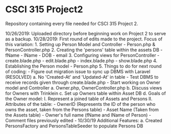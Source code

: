 # CSCI 315 Project2
Repository containing every file needed for CSCI 315 Project 2.  

10/26/2019: Uploaded directory before beginning work on Project 2 to serve as a backup. 
10/28/2019: First round of edits made to the project. Focus of this variation:
      1. Setting up Person Model and Controller
          - Person.php & PersonController.php
      2. Creating the 'persons' table within the assets DB
          - fName
          - lName
          - DOB
          - email
      3. Configuring views for PersonController
          - create.blade.php
          - edit.blade.php
          - index.blade.php
          - show.blade.php
      4. Establishing the Person model
          - Person.php
      5. Things to do for next round of coding:
          - Figure out migration issue to sync up DBMS with Laravel (RESOLVED) 
                a. No 'Created-At' and 'Updated-At' in table
          - Test DBMS to receive records given through create.blade.php
          - Start working on Owner model and Controller
                a. Owner.php, OwnerController.php
                b. Discuss views for Owners with Trinklein
                c. Set up Owners table within Asset DB
                d. Goals of the Owner model:
                        I. Represent a joined table of Assets and Persons
                        II. Attributes of the table: 
                              - OwnerID (Represents the ID of the person who owns the asset, taken from the Persons table)
                              - Asset Name (Taken from the Assets table)
                              - Owner's full name (fName and lName of Person)
          - Comment files previously edited
          - 10/30/19 Additional Features:
                  a. Created PersonsFactory and PersonsTableSeeder to populate Persons DB
